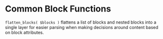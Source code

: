 # Common Block Functions

`flatten_blocks( $blocks )` flattens a list of blocks and nested blocks into a single layer for easier parsing when making decisions around content based on block attributes.
